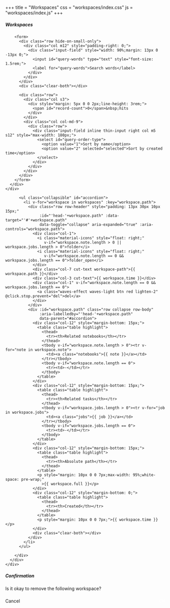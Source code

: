 +++
title = "Workspaces"
css = "workspaces/index.css"
js = "workspaces/index.js"
+++

<main>
  <section class="container content-header">
    <div class="row">
      <div class="col s12" style="min-height: 182px;">
        <h5 class="light grey-text text-darken-2">Workspaces</h5>

        <form>
          <div class="row hide-on-small-only">
            <div class="col m12" style="padding-right: 0;">
              <div class="input-field" style="width: 90%;margin: 13px 0 -13px 0;">
                <input id="query-words" type="text" style="font-size: 1.5rem;">
                <label for="query-words">Search words</label>
              </div>
            </div>
          </div>
          <div class="clear-both"></div>

          <div class="row">
            <div class="col s3">
              <div style="margin: 5px 0 0 2px;line-height: 3rem;">
                <span id="record-count">0</span>&nbsp;hits
              </div>
            </div>
            <div class="col col-md-9">
              <div class="row">
                <div class="input-field inline thin-input right col m5 s12" style="max-width: 180px;">
                  <select id="query-order-type">
                    <option value="1">Sort by name</option>
                    <option value="2" selected="selected">Sort by created time</option>
                  </select>
                </div>
              </div>
            </div>
          </div>
        </form>
      </div>
    </div>
  </section>

  <section class="container main">
    <div class="row">
      <div class="col s12" style="margin-bottom: 15px;">
        <div id="data">

          <ul class="collapsible" id="accordion">
            <li v-for="workspace in workspaces" :key="workspace.path">
              <div class="row row-header" style="padding: 13px 30px 10px 15px;"
                   :id="'head-'+workspace.path" :data-target="'#'+workspace.path"
                   data-toggle="collapse" aria-expanded="true" :aria-controls="workspace.path">
                <div class="col-1">
                  <i class="material-icons" style="float: right;"
                     v-if="workspace.note.length > 0 || workspace.jobs.length > 0">folder</i>
                  <i class="material-icons" style="float: right;"
                     v-if="workspace.note.length == 0 && workspace.jobs.length == 0">folder_open</i>
                </div>
                <div class="col-7 cut-text workspace-path">{{ workspace.path }}</div>
                <div class="col-3 cut-text">{{ workspace.time }}</div>
                <div class="col-1" v-if="workspace.note.length == 0 && workspace.jobs.length == 0">
                  <a class="waves-effect waves-light btn red lighten-2" @click.stop.prevent="del">del</a>
                </div>
              </div>
              <div :id="workspace.path" class="row collapse row-body"
                   :aria-labelledby="'head-'+workspace.path"
                   data-parent="#accordion">
                <div class="col-12" style="margin-bottom: 15px;">
                  <table class="table highlight">
                    <thead>
                      <tr><th>Related notebooks</th></tr>
                    </thead>
                    <tbody v-if="workspace.note.length > 0"><tr v-for="note in workspace.note">
                      <td><a class="notebooks">{{ note }}</a></td>
                    </tr></tbody>
                    <tbody v-if="workspace.note.length == 0">
                      <tr><td>-</td></tr>
                    </tbody>
                  </table>
                </div>
                <div class="col-12" style="margin-bottom: 15px;">
                  <table class="table highlight">
                    <thead>
                      <tr><th>Related tasks</th></tr>
                    </thead>
                    <tbody v-if="workspace.jobs.length > 0"><tr v-for="job in workspace.jobs">
                      <td><a class="jobs">{{ job }}</a></td>
                    </tr></tbody>
                    <tbody v-if="workspace.jobs.length == 0">
                      <tr><td>-</td></tr>
                    </tbody>
                  </table>
                </div>
                <div class="col-12" style="margin-bottom: 15px;">
                  <table class="table highlight">
                    <thead>
                      <tr><th>Absolute path</th></tr>
                    </thead>
                  </table>
                  <p style="margin: 10px 0 0 7px;max-width: 95%;white-space: pre-wrap;"
                    >{{ workspace.full }}</p>
                </div>
                <div class="col-12" style="margin-bottom: 0;">
                  <table class="table highlight">
                    <thead>
                      <tr><th>Created</th></tr>
                    </thead>
                  </table>
                  <p style="margin: 10px 0 0 7px;">{{ workspace.time }}</p>
                </div>
                <div class="clear-both"></div>
              </div>
            </li>
          </ul>

        </div>
      </div>
    </div>

  </section>
</main>

<div id="workspace-delete" class="modal popup-dialog" style="height: 245px;">
  <div class="modal-content">
    <h5>Confirmation</h5>
  </div>
  <div class="modal-footer row">
    <div class="col-12" style="margin: 15px 0 22px 0;">
      <span>Is it okay to remove the following workspace?</span><br>
      <strong style="font-weight: bold;font-size: 1.5rem;"></strong>
    </div>
    <div class="clear-both"></div>
    <div class="col-12">
      <a class="waves-effect waves-light btn cancel" tabindex="0">Cancel</a>
      <a class="waves-effect waves-light btn blue darken-1 delete" tabindex="0"
         style="float: right;color: white !important;">OK</a>
    </div>
  </div>
</div>
